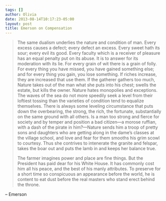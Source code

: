 ```yaml
---
tags: []
author: Olivia
date: 2013-08-14T10:17:23-05:00
layout: post
title: Emerson on Compensation
---
```


> The same dualism underlies the nature and condition of man. Every excess causes a defect; every defect an excess. Every sweet hath its sour; every evil its good. Every faculty which is a receiver of pleasure has an equal penalty put on its abuse. It is to answer for its moderation with its lie. For every grain of wit there is a grain of folly. For every thing you have missed, you have gained something else; and for every thing you gain, you lose something. If riches increase, they are increased that use them. If the gatherer gathers too much, Nature takes out of the man what she puts into his chest; swells the estate, but kills the owner. Nature hates monopolies and exceptions. The waves of the sea do not more speedily seek a level from their loftiest tossing than the varieties of condition tend to equalize themselves. There is always some leveling circumstance that puts down the overbearing, the strong, the rich, the fortunate, substantially on the same ground with all others. Is a man too strong and fierce for society and by temper and position a bad citizen—a morose ruffian, with a dash of the pirate in him?—Nature sends him a troop of pretty sons and daughters who are getting along in the dame’s classes at the village school, and love and fear for them smooths his grim scowl to courtesy. Thus she contrives to intenerate the granite and felspar, takes the boar out and puts the lamb in and keeps her balance true. 
>
> The farmer imagines power and place are fine things. But the President has paid dear for his White House. It has commonly cost him all his peace, and the best of his manly attributes. To preserve for a short time so conspicuous an appearance before the world, he is content to eat dust before the real masters who stand erect behind the throne.

– Emerson
